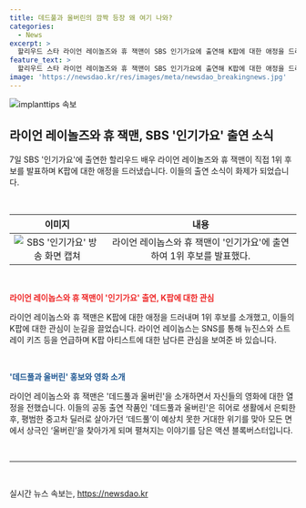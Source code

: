 ```yaml
---
title: 데드풀과 울버린의 깜짝 등장 왜 여기 나와?
categories:
  - News
excerpt: >
  할리우드 스타 라이언 레이놀즈와 휴 잭맨이 SBS 인기가요에 출연해 K팝에 대한 애정을 드러내며 이목을 끌었습니다. 두 배우는 1위 후보를 직접 소개하고 자신들이 출연한 영화를 홍보하기도 했습니다. 라이언 레이놉스는 SNS에서 K팝 아티스트에 대한 특별한 관심을 드러내며 주목받았고, 휴 잭맨도 서울시 홍보대사로 임명된 바 있어 친한파 배우로 손꼽힙니다. 이들의 활동과 출연 영화에 대한 이야기가 관심을 모을 전망입니다.
feature_text: >
  할리우드 스타 라이언 레이놀즈와 휴 잭맨이 SBS 인기가요에 출연해 K팝에 대한 애정을 드러내며 이목을 끌었습니다. 두 배우는 1위 후보를 직접 소개하고 자신들이 출연한 영화를 홍보하기도 했습니다. 라이언 레이놉스는 SNS에서 K팝 아티스트에 대한 특별한 관심을 드러내며 주목받았고, 휴 잭맨도 서울시 홍보대사로 임명된 바 있어 친한파 배우로 손꼽힙니다. 이들의 활동과 출연 영화에 대한 이야기가 관심을 모을 전망입니다.
image: 'https://newsdao.kr/res/images/meta/newsdao_breakingnews.jpg'
---
```


<p><img src="https://newsdao.kr/res/images/meta/newsdao_breakingnews.jpg" alt="implanttips 속보" /></p>

<h2 data-ke-size="size26">라이언 레이놀즈와 휴 잭맨, SBS '인기가요' 출연 소식</h2>

<p data-ke-size="size16">7일 SBS '인기가요'에 출연한 할리우드 배우 라이언 레이놀즈와 휴 잭맨이 직접 1위 후보를 발표하며 K팝에 대한 애정을 드러냈습니다. 이들의 출연 소식이 화제가 되었습니다.</p>

<p data-ke-size="size16">&nbsp;</p>

<table>
<thead>
<tr>
<th style="text-align: center;">이미지</th>
<th style="text-align: center;">내용</th>
</tr>
</thead>
<tbody>
<tr>
<td style="text-align: center;"><img src="이미지 링크" alt="SBS '인기가요' 방송 화면 캡쳐"></td>
<td style="text-align: center;">라이언 레이놉스와 휴 잭맨이 '인기가요'에 출연하여 1위 후보를 발표했다.</td>
</tr>
</tbody>
</table>

<p data-ke-size="size16">&nbsp;</p>

<p data-ke-size="size16"><b><span style="color: #ee2323;">라이언 레이놉스와 휴 잭맨이 '인기가요' 출연, K팝에 대한 관심</span></b></p>

<p data-ke-size="size16">라이언 레이놉스와 휴 잭맨은 K팝에 대한 애정을 드러내며 1위 후보를 소개했고, 이들의 K팝에 대한 관심이 눈길을 끌었습니다. 라이언 레이놉스는 SNS를 통해 뉴진스와 스트레이 키즈 등을 언급하며 K팝 아티스트에 대한 남다른 관심을 보여준 바 있습니다.</p>

<p data-ke-size="size16">&nbsp;</p>

<p data-ke-size="size16"><b><span style="color: #1a5490;">'데드풀과 울버린' 홍보와 영화 소개</span></b></p>

<p data-ke-size="size16">라이언 레이놉스와 휴 잭맨은 '데드풀과 울버린'을 소개하면서 자신들의 영화에 대한 열정을 전했습니다. 이들의 공동 출연 작품인 '데드풀과 울버린'은 히어로 생활에서 은퇴한 후, 평범한 중고차 딜러로 살아가던 ‘데드풀’이 예상치 못한 거대한 위기를 맞아 모든 면에서 상극인 ‘울버린’을 찾아가게 되며 펼쳐지는 이야기를 담은 액션 블록버스터입니다.</p>

<p data-ke-size="size16">&nbsp;</p>

<hr>

<p data-ke-size="size16">&nbsp;</p>
실시간 뉴스 속보는, <a href="https://newsdao.kr" rel="dofollow">https://newsdao.kr</a>


